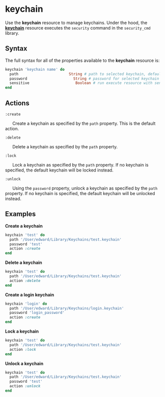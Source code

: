 keychain
=========

Use the **keychain** resource to manage keychains.
Under the hood, the [**keychain**](https://github.com/Microsoft/macos-cookbook/blob/master/resources/keychain.rb) resource executes the `security`
command in the `security_cmd` library.

Syntax
------

The full syntax for all of the properties available to the **keychain** resource
is:

```ruby
keychain 'keychain name' do
  path                       String # path to selected keychain, defaults to 'name' if not specified
  password                     String # password for selected keychain
  sensitive                     Boolean # run execute resource with sensitive
end
```

Actions
-------

`:create`

&nbsp;&nbsp;&nbsp;&nbsp;&nbsp;&nbsp;Create a keychain as specified by
the `path` property. This is the default action.

`:delete`

&nbsp;&nbsp;&nbsp;&nbsp;&nbsp;&nbsp;Delete a keychain as specified by
the `path` property.

`:lock`

&nbsp;&nbsp;&nbsp;&nbsp;&nbsp;&nbsp;Lock a keychain as specified by
the `path` property. If no keychain is specified, the default keychain
will be locked instead.

`:unlock`

&nbsp;&nbsp;&nbsp;&nbsp;&nbsp;&nbsp;Using the `password` property, unlock a
keychain as specified by the `path` property. If no keychain is specified,
the default keychain will be unlocked instead.



Examples
--------

**Create a keychain**

```ruby
keychain 'test' do
  path '/User/edward/Library/Keychains/test.keychain'
  password 'test'
  action :create
end
```

**Delete a keychain**

```ruby
keychain 'test' do
  path '/User/edward/Library/Keychains/test.keychain'
  action :delete
end
```

**Create a login keychain**

```ruby
keychain 'login' do
  path '/User/edward/Library/Keychains/login.keychain'
  password 'login_password'
  action :create
end
```

**Lock a keychain**

```ruby
keychain 'test' do
  path '/User/edward/Library/Keychains/test.keychain'
  action :lock
end
```

**Unlock a keychain**

```ruby
keychain 'test' do
  path '/User/edward/Library/Keychains/test.keychain'
  password 'test'
  action :unlock
end
```
